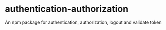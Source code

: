 # authentication-authorization
An npm package for authentication, authorization, logout and validate token

